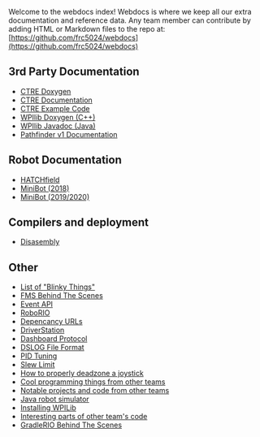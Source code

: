 Welcome to the webdocs index! Webdocs is where we keep all our extra documentation and reference data. Any team member can contribute by adding HTML or Markdown files to the repo at: [https://github.com/frc5024/webdocs](https://github.com/frc5024/webdocs)

<!-- ## Team Related -->
<!-- - [Trello Usage](./trello.html) -->
  
## 3rd Party Documentation 
 - [CTRE Doxygen](http://www.ctr-electronics.com/downloads/api/cpp/html/index.html)
 - [CTRE Documentation](https://phoenix-documentation.readthedocs.io/en/latest/index.html)
 - [CTRE Example Code](https://github.com/CrossTheRoadElec/Phoenix-Examples-Languages)
 - [WPIlib Doxygen (C++)](http://first.wpi.edu/FRC/roborio/release/docs/cpp/classfrc_1_1TimedCommand.html)
 - [WPIlib Javadoc (Java)](https://first.wpi.edu/FRC/roborio/release/docs/java/)
 - [Pathfinder v1 Documentation](https://github.com/JacisNonsense/Pathfinder/wiki)

## Robot Documentation
 - [HATCHfield](https://frc5024.github.io/DeepSpace/)
 - [MiniBot (2018)](https://frc5024.github.io/BaseBot)
 - [MiniBot (2019/2020)](https://frc5024.github.io/MiniBot/)
  
## Compilers and deployment
 - [Disasembly](./ghidra.html)

## Other
 - [List of "Blinky Things"](https://wpilib.screenstepslive.com/s/currentCS/m/cs_hardware/l/144972-status-light-quick-reference)
 - [FMS Behind The Scenes](./fms.html)
 - [Event API](./eventapi.html)
 - [RoboRIO](./roborio.html)
 - [Depencancy URLs](./deps.txt)
 - [DriverStation](./ds.html)
 - [Dashboard Protocol](https://frcture.readthedocs.io/en/latest/driverstation/dashboard.html)
 - [DSLOG File Format](https://frcture.readthedocs.io/en/latest/driverstation/logging.html)
 - [PID Tuning](https://frc-pdr.readthedocs.io/en/latest/control/pid_control.html#proportional)
 - [Slew Limit](https://www.chiefdelphi.com/t/acceleration-ramp-up-code/133556/8?u=ewpratten)
 - [How to properly deadzone a joystick](http://www.mimirgames.com/articles/games/joystick-input-and-using-deadbands/)
 - [Cool programming things from other teams](https://www.chiefdelphi.com/t/best-frc-programming-featues/353571/)
 - [Notable projects and code from other teams](./otherteams.html)
 - [Java robot simulator](https://github.com/pjreiniger/SnobotSim)
 - [Installing WPILib](http://wpilib.screenstepslive.com/s/currentCS/m/java/l/1027503-installing-c-and-java-development-tools-for-frc)
 - [Interesting parts of other team's code](./teamnotes.html)
 - [GradleRIO Behind The Scenes](https://docs.google.com/presentation/d/1fnfz4hCvnvDJb1606Ee7VkJCn4IvJDUIbYxkTxR6YsM/edit?usp=sharing)

<!-- Global site tag (gtag.js) - Google Analytics -->
<script async src="https://www.googletagmanager.com/gtag/js?id=UA-139497732-2"></script>
<script>
  window.dataLayer = window.dataLayer || [];
  function gtag(){dataLayer.push(arguments);}
  gtag('js', new Date());

  gtag('config', 'UA-139497732-2');
</script>
